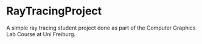 # RayTracingProject

A simple ray tracing student project done as part of the Computer Graphics Lab Course at Uni Freiburg.
